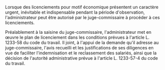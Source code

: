  Lorsque des licenciements pour motif économique présentent un caractère urgent, inévitable et indispensable pendant la période d'observation, l'administrateur peut être autorisé par le juge-commissaire à procéder à ces licenciements.


  

 Préalablement à la saisine du juge-commissaire, l'administrateur met en œuvre le plan de licenciement dans les conditions prévues à l'article L. 1233-58 du code du travail. Il joint, à l'appui de la demande qu'il adresse au juge-commissaire, l'avis recueilli et les justifications de ses diligences en vue de faciliter l'indemnisation et le reclassement des salariés, ainsi que la décision de l'autorité administrative prévue à l'article L. 1233-57-4 du code du travail.


  

